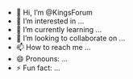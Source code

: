 - 👋 Hi, I’m @KingsForum
- 👀 I’m interested in ...
- 🌱 I’m currently learning ...
- 💞️ I’m looking to collaborate on ...
- 📫 How to reach me ...
- 😄 Pronouns: ...
- ⚡ Fun fact: ...

<!---
KingsForum/KingsForum is a ✨ special ✨ repository because its `README.md` (this file) appears on your GitHub profile.
You can click the Preview link to take a look at your changes.
--->
